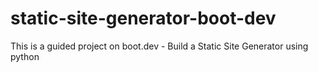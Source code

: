 # static-site-generator-boot-dev

This is a guided project on boot.dev - Build a Static Site Generator using python